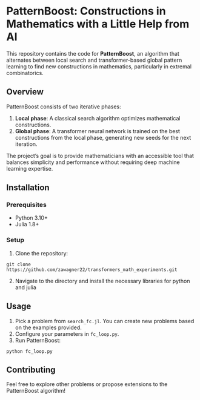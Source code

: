 # PatternBoost: Constructions in Mathematics with a Little Help from AI

This repository contains the code for **PatternBoost**, an algorithm that alternates between local search and transformer-based global pattern learning to find new constructions in mathematics, particularly in extremal combinatorics. 

## Overview
PatternBoost consists of two iterative phases:
1. **Local phase**: A classical search algorithm optimizes mathematical constructions.
2. **Global phase**: A transformer neural network is trained on the best constructions from the local phase, generating new seeds for the next iteration.

The project’s goal is to provide mathematicians with an accessible tool that balances simplicity and performance without requiring deep machine learning expertise.

## Installation

### Prerequisites
- Python 3.10+
- Julia 1.8+

### Setup
1. Clone the repository:
```
git clone https://github.com/zawagner22/transformers_math_experiments.git
```
2. Navigate to the directory and install the necessary libraries for python and julia

## Usage
1. Pick a problem from `search_fc.jl`. You can create new problems based on the examples provided.
2. Configure your parameters in `fc_loop.py`.
3. Run PatternBoost:
```
python fc_loop.py
```

## Contributing
Feel free to explore other problems or propose extensions to the PatternBoost algorithm!